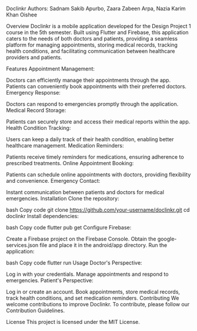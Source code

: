 
Doclinkr
Authors: Sadnam Sakib Apurbo, Zaara Zabeen Arpa, Nazia Karim Khan Oishee

Overview
Doclinkr is a mobile application developed for the Design Project 1 course in the 5th semester. Built using Flutter and Firebase, this application caters to the needs of both doctors and patients, providing a seamless platform for managing appointments, storing medical records, tracking health conditions, and facilitating communication between healthcare providers and patients.

Features
Appointment Management:

Doctors can efficiently manage their appointments through the app.
Patients can conveniently book appointments with their preferred doctors.
Emergency Response:

Doctors can respond to emergencies promptly through the application.
Medical Record Storage:

Patients can securely store and access their medical reports within the app.
Health Condition Tracking:

Users can keep a daily track of their health condition, enabling better healthcare management.
Medication Reminders:

Patients receive timely reminders for medications, ensuring adherence to prescribed treatments.
Online Appointment Booking:

Patients can schedule online appointments with doctors, providing flexibility and convenience.
Emergency Contact:

Instant communication between patients and doctors for medical emergencies.
Installation
Clone the repository:

bash
Copy code
git clone https://github.com/your-username/doclinkr.git
cd doclinkr
Install dependencies:

bash
Copy code
flutter pub get
Configure Firebase:

Create a Firebase project on the Firebase Console.
Obtain the google-services.json file and place it in the android/app directory.
Run the application:

bash
Copy code
flutter run
Usage
Doctor's Perspective:

Log in with your credentials.
Manage appointments and respond to emergencies.
Patient's Perspective:

Log in or create an account.
Book appointments, store medical records, track health conditions, and set medication reminders.
Contributing
We welcome contributions to improve Doclinkr. To contribute, please follow our Contribution Guidelines.

License
This project is licensed under the MIT License.
